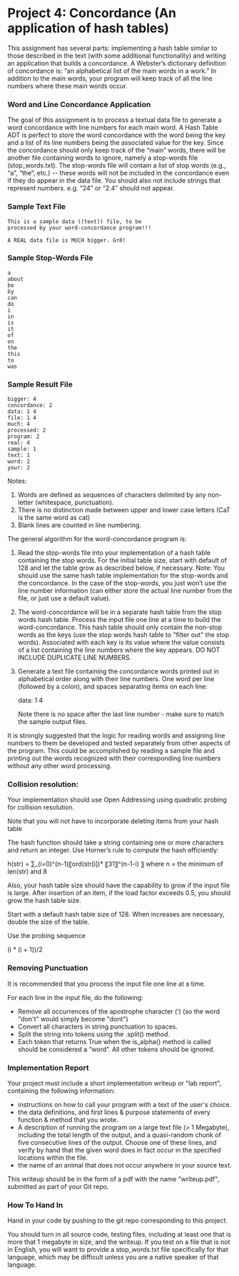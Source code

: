 # Project 4: Concordance (An application of hash tables)

This assignment has several parts: implementing a hash table similar to
those described in the text (with some additional functionality) and
writing an application that builds a concordance.  A Webster’s
dictionary definition of concordance is: “an alphabetical list of the
main words in a work.”  In addition to the main words, your program will
keep track of all the line numbers where these main words occur.

### Word and Line Concordance Application  

The goal of this assignment is to process a textual data file to
generate a word concordance with line numbers for each main word.  A
Hash Table ADT is perfect to store the word concordance with the word
being the key and a list of its line numbers being the associated value
for the key. Since the concordance should only keep track of the “main”
words, there will be another file containing words to ignore, namely a
stop-words file (stop_words.txt).  The stop-words file will contain a
list of stop words (e.g., “a”, “the”, etc.) -- these words will not be
included in the concordance even if they do appear in the data file.
You should also not include strings that represent numbers. e.g. “24” or
“2.4” should not appear.

### Sample Text File

```
This is a sample data ((text)) file, to be 
processed by your word-concordance program!!!

A REAL data file is MUCH bigger. Gr8!
```

### Sample Stop-Words File

```
a
about
be
by
can
do
i
in
is
it
of
on
the
this
to
was
```

### Sample Result File

```
bigger: 4
concordance: 2
data: 1 4
file: 1 4
much: 4
processed: 2
program: 2
real: 4
sample: 1
text: 1
word: 2
your: 2
```

Notes: 

1. Words are defined as sequences of characters delimited by any non-letter (whitespace, punctuation).
1. There is no distinction made between upper and lower case letters (CaT is the same word as cat)
1. Blank lines are counted in line numbering.


The general algorithm for the word-concordance program is:

1. Read the stop-words file into your implementation of a hash table
   containing the stop words. For the initial table size, start with
   default of 128 and let the table grow as described below, if
   necessary. Note: You should use the same hash table implementation
   for the stop-words and the concordance. In the case of the
   stop-words, you just won’t use the line number information (can
   either store the actual line number from the file, or just use a
   default value).
1. The word-concordance will be in a separate hash table from the stop
   words hash table. Process the input file one line at a time to build
   the word-concordance.  This hash table should only contain the
   non-stop words as the keys (use the stop words hash table to "filter
   out" the stop words).  Associated with each key is its value where
   the value consists of a list containing the line numbers where the
   key appears.  DO NOT INCLUDE DUPLICATE LINE NUMBERS.
1. Generate a text file containing the concordance words printed out in
   alphabetical order along with their line numbers.  One word per line
   (followed by a colon), and spaces separating items on each line:
   
   data: 1 4
   
   Note there is no space after the last line number - make sure to match the sample output files.

It is strongly suggested that the logic for reading words and assigning
line numbers to them be developed and tested separately from other
aspects of the program.  This could be accomplished by reading a sample
file and printing out the words recognized with their corresponding line
numbers without any other word processing.

### Collision resolution:

Your implementation should use Open Addressing using quadratic probing for collision resolution.

Note that you will not have to incorporate deleting items from your hash table

The hash function should take a string containing one or more characters
and return an integer.  Use Horner’s rule to compute the hash
efficiently:

h(str) = ∑_(i=0)^(n-1)〖ord(str[i])* 〖31〗^(n-1-i) 〗  where n = the minimum of len(str) and 8  

Also, your hash table size should have the capability to grow if the
input file is large.  After insertion of an item, if the load factor
exceeds 0.5, you should grow the hash table size.

Start with a default hash table size of 128. When increases are necessary, double
the size of the table.

Use the probing sequence

(i * (i + 1))/2


### Removing Punctuation

It is recommended that you process the input file one line at a time.

For each line in the input file, do the following:

* Remove all occurrences of the apostrophe character (‘) (so the word "don't" would simply become "dont")
* Convert all characters in string.punctuation to spaces.
* Split the string into tokens using the .split() method.
* Each token that returns True when the is_alpha() method is called should be considered a “word”.  All other tokens should be ignored.

### Implementation Report

Your project must include a short implementation writeup or
"lab report", containing the following information:

* instructions on how to call your program with a text of the user's choice.
* the data definitions, and first lines & purpose statements of every
  function & method that you wrote.
* A description of running the program on a large text file (> 1 Megabyte),
  including the total length of the output, and a quasi-random chunk of
  five consecutive lines of the output. Choose one of these lines, and verify
  by hand that the given word does in fact occur in the specified locations
  within the file.
* the name of an animal that does not occur anywhere in your source text.

This writeup should be in the form of a pdf with the name "writeup.pdf",
submitted as part of your Git repo.

### How To Hand In

Hand in your code by pushing to the git repo corresponding to this project.

You should turn in all source code, testing files, including at least
one that is more that 1 megabyte in size, and the writeup. If you test
on a file that is not in English, you will want to provide a
stop_words.txt file specifically for that language, which may be
difficult unless you are a native speaker of that language.


